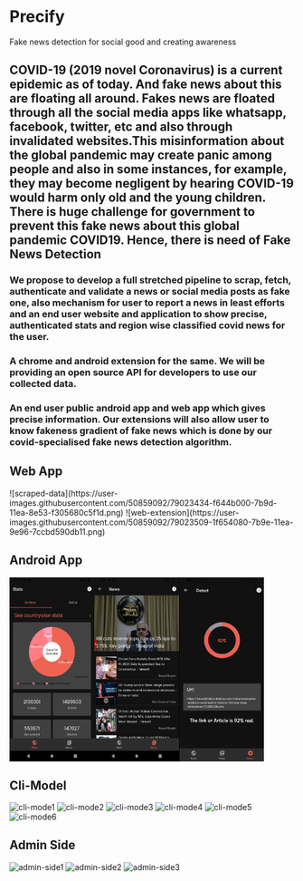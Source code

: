 # Precify
Fake news detection for social good and creating awareness

## COVID-19 (2019 novel Coronavirus) is a current epidemic as of today. And fake news about this are floating all around. Fakes news are floated through all the social media apps like whatsapp, facebook, twitter, etc and  also through invalidated websites.This misinformation about the global pandemic may create panic among people and also in some instances, for example, they may become negligent by hearing COVID-19 would harm only old and the young children. There is huge challenge for government to prevent this fake news about this global pandemic COVID19. Hence, there is need of Fake News Detection 
### We propose to develop a full stretched pipeline to scrap, fetch, authenticate and validate a news or social media posts as fake one, also mechanism for user to report a news in least efforts and an end user website and application to show precise, authenticated stats and region wise classified covid news for the user.
### A chrome and android extension for the same. We will be providing an open source API for developers to use our collected data.
### An end user public android app and web app which gives precise information. Our extensions will also allow user to know fakeness gradient of fake news which is done by our covid-specialised fake news detection algorithm.



## Web App
<div style="display:flex;">
![scraped-data](https://user-images.githubusercontent.com/50859092/79023434-f644b000-7b9d-11ea-8e53-f305680c5f1d.png)
![web-extension](https://user-images.githubusercontent.com/50859092/79023509-1f654080-7b9e-11ea-9e96-7ccbd590db11.png)
</div>

## Android App
<div style="display:flex;">
<img src="Android/screenshots/Screenshot_1587113720.png" width="150">
<img src="Android/screenshots/Screenshot_1587113698.png" width="150">
<img src="Android/screenshots/vlcsnap-2020-04-22-11h47m48s579%20(2).png" width="150">
</div>

## Cli-Model
![cli-mode1](https://user-images.githubusercontent.com/50859092/79023961-33f60880-7b9f-11ea-949a-34c43952cd98.jpeg)
![cli-mode2](https://user-images.githubusercontent.com/50859092/79023967-39535300-7b9f-11ea-8504-27ebccee18ed.jpeg)
![cli-mode3](https://user-images.githubusercontent.com/50859092/79023973-3d7f7080-7b9f-11ea-8995-7310e60dcd21.jpeg)
![cli-mode4](https://user-images.githubusercontent.com/50859092/79023980-42442480-7b9f-11ea-8f0d-4177b8475c57.jpeg)
![cli-mode5](https://user-images.githubusercontent.com/50859092/79023989-4708d880-7b9f-11ea-8fa8-5fa037f35658.jpeg)
![cli-mode6](https://user-images.githubusercontent.com/50859092/79023995-4c662300-7b9f-11ea-9016-4d6086cfe7c9.jpeg)

## Admin Side
![admin-side1](https://user-images.githubusercontent.com/50859092/79023631-66533600-7b9e-11ea-969e-d4dd05641997.png)
![admin-side2](https://user-images.githubusercontent.com/50859092/79023639-6b17ea00-7b9e-11ea-9965-ec47b924b239.png)
![admin-side3](https://user-images.githubusercontent.com/50859092/79023645-6fdc9e00-7b9e-11ea-8cd4-1c2b6d2c3232.png)





